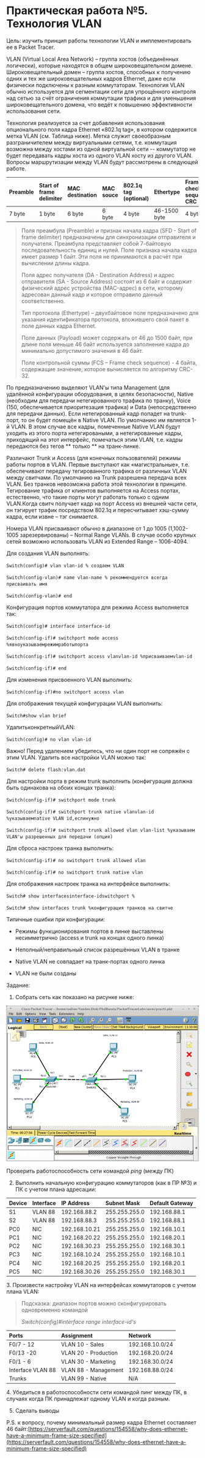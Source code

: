 # Практическая работа №5. Технология VLAN

Цель: изучить принцип работы технологии VLAN и имплементировать ее в Packet Tracer.

VLAN \(Virtual Local Area Network\) – группа хостов \(объединённых логически\), которые находятся в общем широковещательном домене. Широковещательный домен – группа хостов, способных к получению одних и тех же широковещательных кадров Ethernet, даже если физически подключены к разным коммутаторам. Технология VLAN обычно используется для сегментации сети для упрощённого контроля над сетью за счёт ограничения коммутации трафика и для уменьшения широковещательного домена, что ведёт к повышению эффективности использования сети.

Технология реализуется за счет добавления использования опционального поля кадра Ethernet «802.1q tag», в котором содержится метка VLAN \(см. Таблица ниже\). Метка служит своеобразным разграничителем между виртуальными сетями, т.е. коммутация возможна между хостами из одной виртуальной сети -- коммутатор не будет передавать кадры хоста из одного VLAN хосту из другого VLAN. Вопросы маршрутизации между VLAN будут рассмотрены в следующей работе.

| Preamble | Start of frame delimiter | MAC destination | MAC souce | 802.1q tag \(optional\) | Ethertype | Frame check sequence CRC |
| :--- | :--- | :--- | :--- | :--- | :--- | :--- |
| 7 byte | 1 byte | 6 byte | 6 byte | 4 byte | 46-1500 byte | 4 byte |

>  Поля преамбула \(Preamble\) и признак начала кадра \(SFD - Start of frame delimiter\) предназначены для синхронизации отправителя и получателя. Преамбула представляет собой 7-байтовую последовательность единиц и нулей. Поле признака начала кадра имеет размер 1 байт. Эти поля не принимаются в расчёт при вычислении длины кадра.
>
> Поля адрес получателя \(DA - Destination Address\) и адрес отправителя \(SA - Source Address\) состоят из 6 байт и содержит физический адрес устройства \(MAC-адрес\) в сети, которому адресован данный кадр и которое отправило данный соответственно.
>
> Тип протокола \(Ethertype\) – двухбайтовое поле предназначено для указания идентификатора протокола, вложившего свой пакет в поле данных кадра Ethernet.
>
> Поле данных \(Payload\) может содержать от 46 до 1500 байт, при длине поля меньше 46 байт используется заполнение кадра до минимально допустимого значения в 46 байт.
>
> Поле контрольной суммы \(FCS – Frame check sequence\) - 4 байта, содержащие значение, которое вычисляется по алгоритму CRC-32.

По предназначению выделяют VLAN'ы типа Management \(для удалённой конфигурации оборудования, в целях безопасности\), Native \(необходим для передачи нетегированного трафика по транку\), Voice \(150, обеспечивается приоритезация трафика\) и Data \(непосредственно для передачи данных\). Если нетегированный кадр попадет на trunk-порт, то он будет помещён в Native VLAN. По умолчанию им является 1-й VLAN. В этом случае все кадры, помеченные Native VLAN будут уходить из этого порта нетегироваными, а нетегированные кадры, приходящий на этот интерфейс, помечаться этим VLAN, т.е. кадры передаются без тегов ** только ** на транк-линке.

Различают Trunk и Access \(для конечных пользователей\) режимы работы портов в VLAN. Первые выступают как «магистральные», т.е. обеспечивают передачу тегированного трафика от различных VLAN между свитчами. По умолчанию на Trunk разрешена передача всех VLAN. Без транков невозможна работа этой технологии в принципе. Тегирование трафика от клиентов выполняется на Access портах, естественно, что такие порты могут работать только с одним VLAN.Когда свитч получает кадр на порт Access из внешней части сети, он тэгирует трафик посредством 802.1q и пересчитывает хэш-сумму кадра, если извне – тэг снимается.

Номера VLAN присваивают обычно в диапазоне от 1 до 1005 \(1,1002-1005 зарезервированы\) – Normal Range VLANs. В случае особо крупных сетей возможно использовать VLAN из Extended Range – 1006-4094.

Для создания VLAN выполнять:

`Switch(config)# vlan vlan-id % создаем VLAN`

`Switch(config-vlan)# name vlan-name % рекоммендуется всегда присваивать имя`

`Switch(config-vlan)# end`

Конфигурация портов коммутатора для режима Access выполняется так:

`Switch(config)# interface interface-id`

`Switch(config-if)# switchport mode access %явноуказываемрежимработыпорта`

`Switch(config-if)# switchport access vlanvlan-id %присваиваемvlan-id`

`Switch(config-if)# end`

Для изменения присвоенного VLAN выполнить:

`Switch(config-if)#no switchport access vlan`

Для отображения текущей конфигурации VLAN выполнить:

`Switch#show vlan brief`

УдалитьконкретныйVLAN:

`Switch(config)# no vlan vlan-id`

Важно! Перед удалением убедитесь, что ни один порт не сопряжён с этим VLAN. Удалить все настройки VLAN можно так:

`Switch# delete flash:vlan.dat`

Для настройки порта в режим trunk выполнить \(конфигурация должна быть одинакова на обоих концах транка\):

`Switch(config-if)# switchport mode trunk`

`Switch(config-if)# switchport trunk native vlanvlan-id %указываемnative VLAN id,еслинужно`

`Switch(config-if)# switchport trunk allowed vlan vlan-list %указываем VLAN'ы разрешенных для передачи (опция)`

Для сброса настроек транка выполнить:

`Switch(config-if)# no switchport trunk allowed vlan`

`Switch(config-if)# no switchport trunk native vlan`

Для отображения настроек транка на интерфейсе выполнить:

`Switch# show interfacesinterface-idswitchport %`

`Switch# show interfaces trunk %конфигурация транков на свитче`

Типичные ошибки при конфигурации:

* Режимы функционирования портов в линке выставлены несимметрично \(access и trunk на концах одного линка\)

* Неполный/неправильный список разрешённых VLAN в транке

* Native VLAN не совпадает на транк-портах одного линка

* VLAN не были созданы

Задание:

1. Собрать сеть как показано на рисунке ниже: 

![](/assets/pr5topo.png)

Проверить работоспособность сети командой _ping_ \(между ПК\)

2. Выполнить начальную конфигурацию коммутаторов \(как в ПР №3\) и ПК с учетом плана адресации:

| **Device** | **Interface** | **IP Address** | **Subnet Mask** | **Default Gateway** |
| :--- | :--- | :--- | :--- | :--- |
| S1 | VLAN 88 | 192.168.88.2 | 255.255.255.0 | 192.168.88.1 |
| S2 | VLAN 88 | 192.168.88.3 | 255.255.255.0 | 192.168.88.1 |
| PC0 | NIC | 192.168.10.21 | 255.255.255.0 | 192.168.10.1 |
| PC1 | NIC | 192.168.20.22 | 255.255.255.0 | 192.168.20.1 |
| PC2 | NIC | 192.168.30.23 | 255.255.255.0 | 192.168.30.1 |
| PC3 | NIC | 192.168.10.24 | 255.255.255.0 | 192.168.10.1 |
| PC4 | NIC | 192.168.20.25 | 255.255.255.0 | 192.168.20.1 |
| PC5 | NIC | 192.168.30.26 | 255.255.255.0 | 192.168.30.1 |

 3. Произвести настройку VLAN на интерфейсах коммутаторов с учетом плана VLAN: 

> Подсказка: диапазон портов можно сконфигурировать одновременно командой
>
> _Switch\(config\)\#interface range interface-id's_

| **Ports** | **Assignment** | **Network** |
| :--- | :--- | :--- |
| F0/7 - 12 | VLAN 10 - Sales | 192.168.10.0/24 |
| F0/13 -20 | VLAN 20 - Production | 192.168.20.0/24 |
| F0/1 - 6 | VLAN 30 - Marketing | 192.168.30.0/24 |
| Interface VLAN 88 | VLAN 88 - Management | 192.168.88.0/24 |
| Trunks | VLAN 99 - Native | N/A |

 4. Убедиться в работоспособности сети командой пинг между ПК, в случаях когда ПК принадлежат одному VLAN и когда разным.

5. Сделать выводы

P.S. к вопросу, почему минимальный размер кадра Ethernet составляет 46 байт:[https://serverfault.com/questions/154558/why-does-ethernet-have-a-minimum-frame-size-specified](https://serverfault.com/questions/154558/why-does-ethernet-have-a-minimum-frame-size-specified)

 

